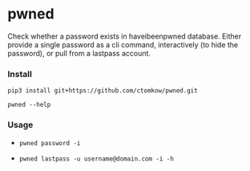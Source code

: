 # pwned
Check whether a password exists in haveibeenpwned database. Either provide a single password as a cli command, interactively (to hide the password), or pull from a lastpass account.

### Install
`pip3 install git+https://github.com/ctomkow/pwned.git`

`pwned --help`

### Usage

* `pwned password -i`

* `pwned lastpass -u username@domain.com -i -h`


